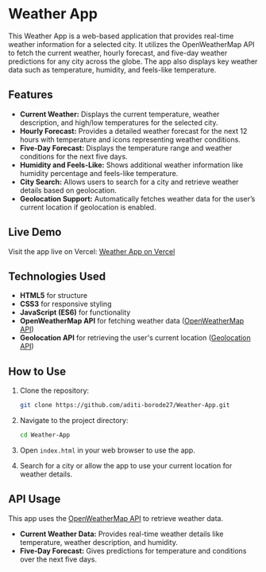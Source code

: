# Weather App

This Weather App is a web-based application that provides real-time weather information for a selected city. It utilizes the OpenWeatherMap API to fetch the current weather, hourly forecast, and five-day weather predictions for any city across the globe. The app also displays key weather data such as temperature, humidity, and feels-like temperature.

## Features

- **Current Weather:** Displays the current temperature, weather description, and high/low temperatures for the selected city.
- **Hourly Forecast:** Provides a detailed weather forecast for the next 12 hours with temperature and icons representing weather conditions.
- **Five-Day Forecast:** Displays the temperature range and weather conditions for the next five days.
- **Humidity and Feels-Like:** Shows additional weather information like humidity percentage and feels-like temperature.
- **City Search:** Allows users to search for a city and retrieve weather details based on geolocation.
- **Geolocation Support:** Automatically fetches weather data for the user’s current location if geolocation is enabled.

## Live Demo

Visit the app live on Vercel: [Weather App on Vercel](https://vercel.live/link/weather-app-three-pi-68.vercel.app?via=project-dashboard-alias-list&p=1)

## Technologies Used

- **HTML5** for structure
- **CSS3** for responsive styling
- **JavaScript (ES6)** for functionality
- **OpenWeatherMap API** for fetching weather data ([OpenWeatherMap API](https://openweathermap.org/api))
- **Geolocation API** for retrieving the user's current location ([Geolocation API](https://openweathermap.org/api/geocoding-api))

## How to Use

1. Clone the repository:
   ```bash
   git clone https://github.com/aditi-borode27/Weather-App.git
   ```

2. Navigate to the project directory:
    ```bash
    cd Weather-App
    ```

3. Open `index.html` in your web browser to use the app.

4. Search for a city or allow the app to use your current location for weather details.

## API Usage

This app uses the [OpenWeatherMap API](https://openweathermap.org/api) to retrieve weather data.

- **Current Weather Data:** Provides real-time weather details like temperature, weather description, and humidity.
- **Five-Day Forecast:** Gives predictions for temperature and conditions over the next five days.
